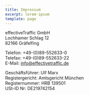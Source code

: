 ```yaml
---
title: Impressum
excerpt: lorem-ipsum
template: page
---
```

effectiveTraffic GmbH\
Lochhamer Schlag 12\
82166 Gräfelfing

Telefon: +49-(0)89-552633-0  
Telefax: +49-(0)89-552633-22  
E-Mail: info@effectivetraffic.de  

Geschäftsführer: Ulf Marx  
Registergericht: Amtsgericht München  
Registernummer: HRB 139501  
USt-ID Nr: DE219742154
